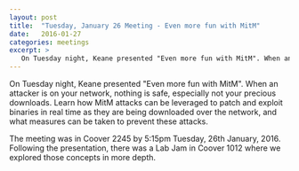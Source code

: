 ```yaml
---
layout: post
title:  "Tuesday, January 26 Meeting - Even more fun with MitM"
date:   2016-01-27 
categories: meetings
excerpt: >
   On Tuesday night, Keane presented "Even more fun with MitM". When an attacker is on your network, nothing is safe, especially not your precious downloads. Learn how MitM attacks can be leveraged to patch and exploit binaries in real time as they are being downloaded.
---
```

On Tuesday night, Keane presented "Even more fun with MitM". When an attacker is on your network, nothing is safe, especially not your precious downloads. Learn how MitM attacks can be leveraged to patch and exploit binaries in real time as they are being downloaded over the network, and what measures can be taken to prevent these attacks.

The meeting was in Coover 2245 by 5:15pm Tuesday, 26th January, 2016.
Following the presentation, there was a Lab Jam in Coover 1012 where we explored those concepts in more depth.
